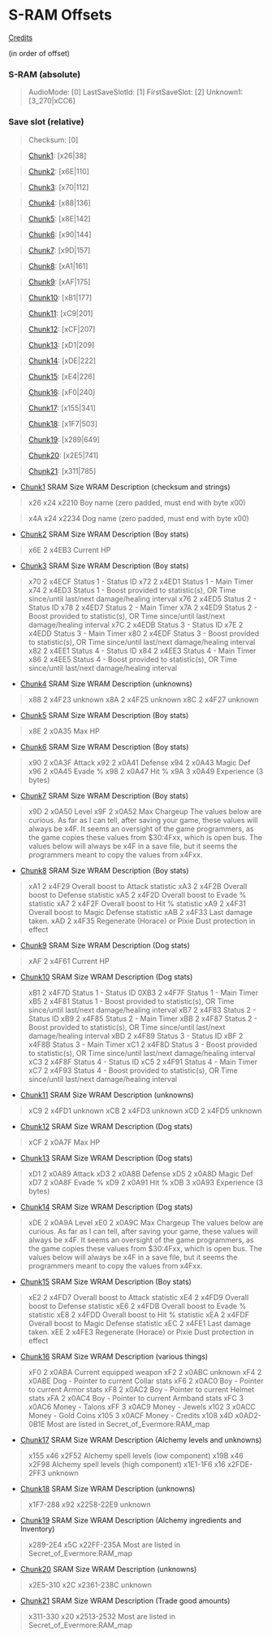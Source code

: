 ﻿# S-RAM Offsets

[Credits](Credits.md)

(in order of offset)

### S-RAM (absolute)
> AudioMode: [0]
> LastSaveSlotId: [1]
> FirstSaveSlot: [2]
> Unknown1: [3_270|xCC6]

### Save slot (relative)
> Checksum: [0]

> [Chunk1](Chunks/Chunk01.md): [x26|38] 

> [Chunk2](Chunks/Chunk02.md): [x6E|110] 

> [Chunk3](Chunks/Chunk03.md): [x70|112] 

> [Chunk4](Chunks/Chunk04.md): [x88|136] 

> [Chunk5](Chunks/Chunk05.md): [x8E|142] 

> [Chunk6](Chunks/Chunk06.md): [x90|144] 

> [Chunk7](Chunks/Chunk07.md): [x9D|157] 

> [Chunk8](Chunks/Chunk08.md): [xA1|161] 

> [Chunk9](Chunks/Chunk09.md): [xAF|175] 

> [Chunk10](Chunks/Chunk10.md): [xB1|177] 

> [Chunk11](Chunks/Chunk11.md): [xC9|201] 

> [Chunk12](Chunks/Chunk12.md): [xCF|207] 

> [Chunk13](Chunks/Chunk13.md): [xD1|209]

> [Chunk14](Chunks/Chunk14.md): [xDE|222] 

> [Chunk15](Chunks/Chunk15.md): [xE4|226]

> [Chunk16](Chunks/Chunk16.md): [xF0|240]

> [Chunk17](Chunks/Chunk17.md): [x155|341] 

> [Chunk18](Chunks/Chunk18.md): [x1F7|503]

> [Chunk19](Chunks/Chunk19.md): [x289|649] 

> [Chunk20](Chunks/Chunk20.md): [x2E5|741] 

> [Chunk21](Chunks/Chunk21.md): [x311|785]

* [Chunk1](Chunks/Chunk01.md)
SRAM	Size	WRAM	Description (checksum and strings)
> x26	x24		x2210	Boy name (zero padded, must end with byte x00)

> x4A	x24		x2234	Dog name (zero padded, must end with byte x00)

* [Chunk2](Chunks/Chunk02.md)
SRAM	Size	WRAM	Description (Boy stats)
> x6E	2		x4EB3	Current HP

* [Chunk3](Chunks/Chunk03.md)
SRAM	Size	WRAM	Description (Boy stats)
> x70	2		x4ECF	Status 1 - Status ID
> x72	2		x4ED1	Status 1 - Main Timer
> x74	2		x4ED3	Status 1 - Boost provided to statistic(s), OR Time since/until last/next damage/healing interval
> x76	2		x4ED5	Status 2 - Status ID
> x78	2		x4ED7	Status 2 - Main Timer
> x7A	2		x4ED9	Status 2 - Boost provided to statistic(s), OR Time since/until last/next damage/healing interval
> x7C	2		x4EDB	Status 3 - Status ID
> x7E	2		x4EDD	Status 3 - Main Timer
> x80	2		x4EDF	Status 3 - Boost provided to statistic(s), OR Time since/until last/next damage/healing interval
> x82	2		x4EE1	Status 4 - Status ID
> x84	2		x4EE3	Status 4 - Main Timer
> x86	2		x4EE5	Status 4 - Boost provided to statistic(s), OR Time since/until last/next damage/healing interval

* [Chunk4](Chunks/Chunk04.md)
SRAM	Size	WRAM	Description (unknowns)
> x88	2		x4F23	unknown
> x8A	2		x4F25	unknown
> x8C	2		x4F27	unknown

* [Chunk5](Chunks/Chunk05.md)
SRAM	Size	WRAM	Description (Boy stats)
> x8E	2		x0A35	Max HP

* [Chunk6](Chunks/Chunk06.md)
SRAM	Size	WRAM	Description (Boy stats)
> x90	2		x0A3F	Attack
> x92	2		x0A41	Defense
> x94	2		x0A43	Magic Def
> x96	2		x0A45	Evade %
> x98	2		x0A47	Hit %
> x9A	3		x0A49	Experience (3 bytes)

* [Chunk7](Chunks/Chunk07.md)
SRAM	Size	WRAM	Description (Boy stats)
> x9D	2		x0A50	Level
> x9F	2		x0A52	Max Chargeup
The values below are curious. As far as I can tell, after saving your game, these values will always be x4F. It seems an oversight of the game programmers, as the game copies these values from $30:4Fxx, which is open bus. The values below will always be x4F in a save file, but it seems the programmers meant to copy the values from x4Fxx.

* [Chunk8](Chunks/Chunk08.md)
SRAM	Size	WRAM	Description (Boy stats)
> xA1	2		x4F29	Overall boost to Attack statistic
> xA3	2		x4F2B	Overall boost to Defense statistic
> xA5	2		x4F2D	Overall boost to Evade % statistic
> xA7	2		x4F2F	Overall boost to Hit % statistic
> xA9	2		x4F31	Overall boost to Magic Defense statistic
> xAB	2		x4F33	Last damage taken.
> xAD	2		x4F35	Regenerate (Horace) or Pixie Dust protection in effect

* [Chunk9](Chunks/Chunk09.md)
SRAM	Size	WRAM	Description (Dog stats)
> xAF	2	x4F61	Current HP

* [Chunk10](Chunks/Chunk10.md)
SRAM	Size	WRAM	Description (Dog stats)
> xB1	2		x4F7D	Status 1 - Status ID
> 0XB3	2		x4F7F	Status 1 - Main Timer
> xB5	2		x4F81	Status 1 - Boost provided to statistic(s), OR Time since/until last/next damage/healing interval
> xB7	2		x4F83	Status 2 - Status ID
> xB9	2		x4F85	Status 2 - Main Timer
> xBB	2		x4F87	Status 2 - Boost provided to statistic(s), OR Time since/until last/next damage/healing interval
> xBD	2		x4F89	Status 3 - Status ID
> xBF	2		x4F8B	Status 3 - Main Timer
> xC1	2		x4F8D	Status 3 - Boost provided to statistic(s), OR Time since/until last/next damage/healing interval
> xC3	2		x4F8F	Status 4 - Status ID
> xC5	2		x4F91	Status 4 - Main Timer
> xC7	2		x4F93	Status 4 - Boost provided to statistic(s), OR Time since/until last/next damage/healing interval

* [Chunk11](Chunks/Chunk11.md)
SRAM	Size	WRAM	Description (unknowns)
> xC9	2		x4FD1	unknown
> xCB	2		x4FD3	unknown
> xCD	2		x4FD5	unknown

* [Chunk12](Chunks/Chunk12.md)
SRAM	Size	WRAM	Description (Dog stats)
> xCF	2		x0A7F	Max HP

* [Chunk13](Chunks/Chunk13.md)
SRAM	Size	WRAM	Description (Dog stats)
> xD1	2		x0A89	Attack
> xD3	2		x0A8B	Defense
> xD5	2		x0A8D	Magic Def
> xD7	2		x0A8F	Evade %
> xD9	2		x0A91	Hit %
> xDB	3		x0A93	Experience (3 bytes)

* [Chunk14](Chunks/Chunk14.md)
SRAM	Size	WRAM	Description (Dog stats)
> xDE	2		x0A9A	Level
> xE0	2		x0A9C	Max Chargeup
The values below are curious. As far as I can tell, after saving your game, these values will always be x4F. It seems an oversight of the game programmers, as the game copies these values from $30:4Fxx, which is open bus. The values below will always be x4F in a save file, but it seems the programmers meant to copy the values from x4Fxx.

* [Chunk15](Chunks/Chunk15.md)
SRAM	Size	WRAM	Description (Boy stats)
> xE2	2		x4FD7	Overall boost to Attack statistic
> xE4	2		x4FD9	Overall boost to Defense statistic
> xE6	2		x4FDB	Overall boost to Evade % statistic
> xE8	2		x4FDD	Overall boost to Hit % statistic
> xEA	2		x4FDF	Overall boost to Magic Defense statistic
> xEC	2		x4FE1	Last damage taken.
> xEE	2		x4FE3	Regenerate (Horace) or Pixie Dust protection in effect

* [Chunk16](Chunks/Chunk16.md)
SRAM	Size	WRAM		Description (various things)
> xF0	2		x0ABA		Current equipped weapon
> xF2	2		x0ABC		unknown
> xF4	2		x0ABE		Dog - Pointer to current Collar stats
> xF6	2		x0AC0		Boy - Pointer to current Armor stats
> xF8	2		x0AC2		Boy - Pointer to current Helmet stats
> xFA	2		x0AC4		Boy - Pointer to current Armband stats
> xFC	3		x0AC6		Money - Talons
> xFF	3		x0AC9		Money - Jewels
> x102	3		x0ACC		Money - Gold Coins
> x105	3		x0ACF		Money - Credits
> x108	x4D		x0AD2-0B1E	Most are listed in Secret_of_Evermore:RAM_map

* [Chunk17](Chunks/Chunk17.md)
SRAM		Size	WRAM		Description (Alchemy levels and unknowns)
> x155		x46		x2F52		Alchemy spell levels (low component)
> x19B		x46		x2F98		Alchemy spell levels (high component)
> x1E1-1F6	x16		x2FDE-2FF3	unknown

* [Chunk18](Chunks/Chunk18.md)
SRAM		Size	WRAM		Description (unknowns)
> x1F7-288	x92		x2258-22E9	unknown

* [Chunk19](Chunks/Chunk19.md)
SRAM		Size	WRAM		Description (Alchemy ingredients and Inventory)
> x289-2E4	x5C		x22FF-235A	Most are listed in Secret_of_Evermore:RAM_map

* [Chunk20](Chunks/Chunk20.md)
SRAM		Size	WRAM		Description (unknowns)
> x2E5-310	x2C		x2361-238C	unknown

* [Chunk21](Chunks/Chunk21.md)
SRAM		Size	WRAM		Description (Trade good amounts)
> x311-330	x20		x2513-2532	Most are listed in Secret_of_Evermore:RAM_map

